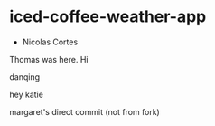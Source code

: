 # iced-coffee-weather-app


* Nicolas Cortes

Thomas was here. Hi

danqing


hey katie

margaret's direct commit (not from fork)
